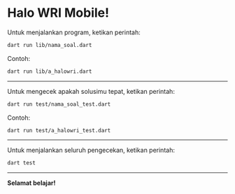 # Halo WRI Mobile!

Untuk menjalankan program, ketikan perintah:
```bash
dart run lib/nama_soal.dart
```
Contoh:
```bash
dart run lib/a_halowri.dart
```
---

Untuk mengecek apakah solusimu tepat, ketikan perintah:
```bash
dart run test/nama_soal_test.dart
```
Contoh:
```bash
dart run test/a_halowri_test.dart
```
---

Untuk menjalankan seluruh pengecekan, ketikan perintah:
```bash
dart test
```
---

**Selamat belajar!**